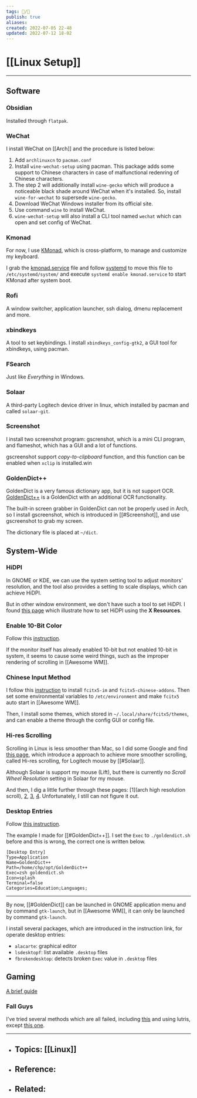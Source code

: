 ```yaml
---
tags: 📝️/🌱️
publish: true
aliases: 
created: 2022-07-05 22-48
updated: 2022-07-12 18-02
---
```


# [[Linux Setup]]

---

## Software

### Obsidian
Installed through `flatpak`.


### WeChat
I install WeChat on [[Arch]] and the procedure is listed below:
1. Add `archlinuxcn` to `pacman.conf`
2. Install `wine-wechat-setup` using pacman. This package adds some support to Chinese characters in case of malfunctional redenring of Chinese characters. 
3. The step 2 will additionally install `wine-gecko` which will produce a noticeable black shade around WeChat when it's installed. So, install `wine-for-wechat` to supersede `wine-gecko`.   
4. Download WeChat Windows installer from its official site.
5. Use command `wine` to install WeChat.
6. `wine-wechat-setup` will also install a CLI tool named `wechat` which can open and set config of WeChat.

### Kmonad
For now, I use [KMonad](https://github.com/kmonad/kmonad), which is cross-platform, to manage and customize my keyboard.

I grab the [kmonad.service](https://github.com/kmonad/kmonad/blob/master/startup/run) file and follow [systemd](https://wiki.archlinux.org/title/Systemd#Basic_systemctl_usage) to move this file to `/etc/systemd/system/` and execute `systemd enable kmonad.service` to start KMonad after system boot.

### Rofi
A window switcher, application launcher, ssh dialog, dmenu replacement and more.

### xbindkeys
A tool to set keybindings.
I install `xbindkeys_config-gtk2`, a GUI tool for xbindkeys, using pacman.


### FSearch
Just like *Everything* in Windows.

### Solaar
A third-party Logitech device driver in linux, which installed by pacman and called `solaar-git`.

### Screenshot
I install two screenshot program: gscrenshot, which is a mini CLI program, and flameshot, which has a GUI and a lot of functions.

gscreenshot support *copy-to-clipboard* function, and this function can be enabled when `xclip` is installed.win

### GoldenDict++
GoldenDict is a very famous dictionary app, but it is not support OCR. [GoldenDict++](https://autoptr.top/gdocr/GoldenDict-OCR-Deployment/) is a GoldenDict with an additional OCR functionality.

The built-in screen grabber in GoldenDict can not be properly used in Arch, so I install gscreenshot, which is introduced in [[#Screenshot]], and use gscreenshot to grab my screen.

The dictionary file is placed at `~/dict`.


## System-Wide
### HiDPI
In GNOME or KDE, we can use the system setting tool to adjust monitors' resolution, and the tool also provides a setting to scale displays, which can achieve HiDPI. 

But in other window environment, we don't have such a tool to set HiDPI. I found [this page](https://wiki.archlinux.org/title/HiDPI#Firefox) which illustrate how to set HiDPI using the **X Resources**.

### Enable 10-Bit Color

Follow this [instruction](https://wiki.archlinux.org/title/AMDGPU#10-bit_color).

If the monitor itself has already enabled 10-bit but not enabled 10-bit in system, it seems to cause some weird things, such as the improper rendering of scrolling in [[Awesome WM]].


### Chinese Input Method

I follow this [instruction](https://wiki.archlinux.org/title/Fcitx5_(%E7%AE%80%E4%BD%93%E4%B8%AD%E6%96%87)#%E5%BC%80%E6%9C%BA%E5%90%AF%E5%8A%A8) to install `fcitx5-im` and `fcitx5-chinese-addons`. Then set some environmental variables to `/etc/environment` and make `fcitx5` auto start in [[Awesome WM]].

Then, I install some themes, which stored in `~/.local/share/fcitx5/themes`, and can enable a theme through the config GUI or config file. 


### Hi-res Scrolling
Scrolling in Linux is less smoother than Mac, so I did some Google and find [this page](https://rhtenhove.nl/blog/hires-scrolling-logitech/), which introduce a approach to achieve more smoother scrolling, called Hi-res scrolling, for Logitech mouse by [[#Solaar]].

Although Solaar is support my mouse (Lift), but there is currently no *Scroll Wheel Resolution* setting in Solaar for my mouse.

And then, I dig a little further through these pages: [1](arch high resolution scroll), [2](https://www.phoronix.com/scan.php?page=news_item&px=High-Res-Scrolling-Sep-2021), [3](https://flaviutamas.com/2020/understanding-linux-mouse-drivers), [4](https://who-t.blogspot.com/2021/08/libinput-and-high-resolution-wheel.html). Unfortunately, I still can not figure it out.


### Desktop Entries
Follow [this instruction](https://wiki.archlinux.org/title/Desktop_entries).

The example I made for [[#GoldenDict++]]. I set the `Exec` to `./goldendict.sh` before and this is wrong, the correct one is written below.

```shell
[Desktop Entry]
Type=Application
Name=GoldenDict++
Path=/home/chp/opt/GoldenDict++
Exec=zsh goldendict.sh
Icon=splash
Terminal=false
Categories=Education;Languages;
```
---

By now, [[#GoldenDict]] can be launched in GNOME application menu and by command `gtk-launch`, but in [[Awesome WM]], it can only be launched by command `gtk-launch`.

I install several packages, which are introduced in the instruction link, for operate desktop entries:
- `alacarte`: graphical editor
- `lsdesktopf`: list available `.desktop` files
- `fbrokendesktop`: detects broken `Exec` value in `.desktop` files


## Gaming
[A brief guide](https://forum.endeavouros.com/t/linux-gaming-guide/7339#heading--linux-gaming-requirements)

### Fall Guys
I've tried several methods which are all failed, including [this](https://www.reddit.com/r/SteamDeck/comments/vht8d1/fall_guys_f2p_epic_version_tutorial_for_steam_deck/) and using lutris, except [this one](https://www.reddit.com/r/linux_gaming/comments/von8xa/how_to_play_fall_guys_on_epic_games_on_linux_with/).



---
- Topics: [[Linux]]
	- 
- Reference:
	- 
- Related:
	- 
